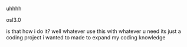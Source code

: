 uhhhh

osl3.0

is that how i do it? well whatever use this with whatever u need its just a coding project i wanted to made to expand my coding knowledge